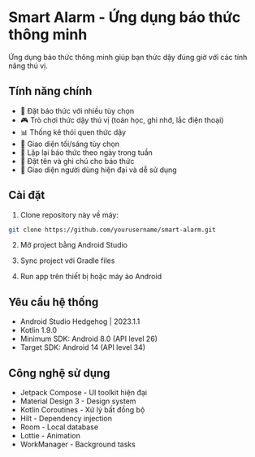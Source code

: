 # Smart Alarm - Ứng dụng báo thức thông minh

Ứng dụng báo thức thông minh giúp bạn thức dậy đúng giờ với các tính năng thú vị.

## Tính năng chính

- 🔔 Đặt báo thức với nhiều tùy chọn
- 🎮 Trò chơi thức dậy thú vị (toán học, ghi nhớ, lắc điện thoại)
- 📊 Thống kê thói quen thức dậy
- 🌙 Giao diện tối/sáng tùy chọn
- 🔄 Lặp lại báo thức theo ngày trong tuần
- 📝 Đặt tên và ghi chú cho báo thức
- 📱 Giao diện người dùng hiện đại và dễ sử dụng

## Cài đặt

1. Clone repository này về máy:
```bash
git clone https://github.com/yourusername/smart-alarm.git
```

2. Mở project bằng Android Studio

3. Sync project với Gradle files

4. Run app trên thiết bị hoặc máy ảo Android

## Yêu cầu hệ thống

- Android Studio Hedgehog | 2023.1.1
- Kotlin 1.9.0
- Minimum SDK: Android 8.0 (API level 26)
- Target SDK: Android 14 (API level 34)

## Công nghệ sử dụng

- Jetpack Compose - UI toolkit hiện đại
- Material Design 3 - Design system
- Kotlin Coroutines - Xử lý bất đồng bộ
- Hilt - Dependency injection
- Room - Local database
- Lottie - Animation
- WorkManager - Background tasks

